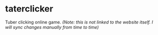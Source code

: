 # taterclicker
Tuber clicking online game.
*(Note: this is not linked to the website itself. I will sync changes manually from time to time)*

